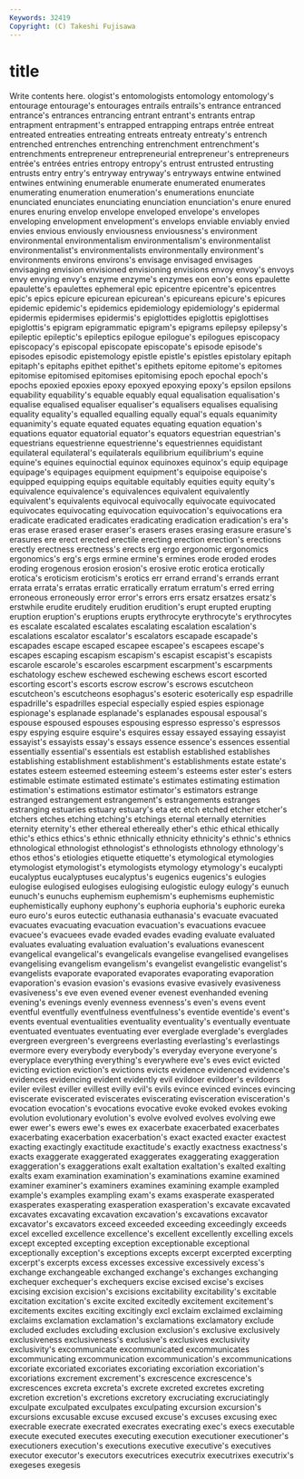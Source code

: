 ```yaml
---
Keywords: 32419 
Copyright: (C) Takeshi Fujisawa
---
```


# title

Write contents here.
ologist's entomologists
entomology entomology's entourage entourage's entourages entrails entrails's entrance entranced entrance's
entrances entrancing entrant entrant's entrants entrap entrapment entrapment's entrapped entrapping
entraps entrée entreat entreated entreaties entreating entreats entreaty entreaty's entrench
entrenched entrenches entrenching entrenchment entrenchment's entrenchments entrepreneur entrepreneurial entrepreneur's entrepreneurs
entrée's entrées entries entropy entropy's entrust entrusted entrusting entrusts entry
entry's entryway entryway's entryways entwine entwined entwines entwining enumerable enumerate
enumerated enumerates enumerating enumeration enumeration's enumerations enunciate enunciated enunciates enunciating
enunciation enunciation's enure enured enures enuring envelop envelope enveloped envelope's
envelopes enveloping envelopment envelopment's envelops enviable enviably envied envies envious
enviously enviousness enviousness's environment environmental environmentalism environmentalism's environmentalist environmentalist's environmentalists
environmentally environment's environments environs environs's envisage envisaged envisages envisaging envision
envisioned envisioning envisions envoy envoy's envoys envy envying envy's enzyme
enzyme's enzymes eon eon's eons epaulette epaulette's epaulettes ephemeral epic
epicentre epicentre's epicentres epic's epics epicure epicurean epicurean's epicureans epicure's
epicures epidemic epidemic's epidemics epidemiology epidemiology's epidermal epidermis epidermises epidermis's
epiglottides epiglottis epiglottises epiglottis's epigram epigrammatic epigram's epigrams epilepsy epilepsy's
epileptic epileptic's epileptics epilogue epilogue's epilogues episcopacy episcopacy's episcopal episcopate
episcopate's episode episode's episodes episodic epistemology epistle epistle's epistles epistolary
epitaph epitaph's epitaphs epithet epithet's epithets epitome epitome's epitomes epitomise
epitomised epitomises epitomising epoch epochal epoch's epochs epoxied epoxies epoxy
epoxyed epoxying epoxy's epsilon epsilons equability equability's equable equably equal
equalisation equalisation's equalise equalised equaliser equaliser's equalisers equalises equalising equality
equality's equalled equalling equally equal's equals equanimity equanimity's equate equated
equates equating equation equation's equations equator equatorial equator's equators equestrian
equestrian's equestrians equestrienne equestrienne's equestriennes equidistant equilateral equilateral's equilaterals equilibrium
equilibrium's equine equine's equines equinoctial equinox equinoxes equinox's equip equipage
equipage's equipages equipment equipment's equipoise equipoise's equipped equipping equips equitable
equitably equities equity equity's equivalence equivalence's equivalences equivalent equivalently equivalent's
equivalents equivocal equivocally equivocate equivocated equivocates equivocating equivocation equivocation's equivocations
era eradicate eradicated eradicates eradicating eradication eradication's era's eras erase
erased eraser eraser's erasers erases erasing erasure erasure's erasures ere
erect erected erectile erecting erection erection's erections erectly erectness erectness's
erects erg ergo ergonomic ergonomics ergonomics's erg's ergs ermine ermine's
ermines erode eroded erodes eroding erogenous erosion erosion's erosive erotic
erotica erotically erotica's eroticism eroticism's erotics err errand errand's errands
errant errata errata's erratas erratic erratically erratum erratum's erred erring
erroneous erroneously error error's errors errs ersatz ersatzes ersatz's erstwhile
erudite eruditely erudition erudition's erupt erupted erupting eruption eruption's eruptions
erupts erythrocyte erythrocyte's erythrocytes es escalate escalated escalates escalating escalation
escalation's escalations escalator escalator's escalators escapade escapade's escapades escape escaped
escapee escapee's escapees escape's escapes escaping escapism escapism's escapist escapist's
escapists escarole escarole's escaroles escarpment escarpment's escarpments eschatology eschew eschewed
eschewing eschews escort escorted escorting escort's escorts escrow escrow's escrows
escutcheon escutcheon's escutcheons esophagus's esoteric esoterically esp espadrille espadrille's espadrilles
especial especially espied espies espionage espionage's esplanade esplanade's esplanades espousal
espousal's espouse espoused espouses espousing espresso espresso's espressos espy espying
esquire esquire's esquires essay essayed essaying essayist essayist's essayists essay's
essays essence essence's essences essential essentially essential's essentials est establish
established establishes establishing establishment establishment's establishments estate estate's estates esteem
esteemed esteeming esteem's esteems ester ester's esters estimable estimate estimated
estimate's estimates estimating estimation estimation's estimations estimator estimator's estimators estrange
estranged estrangement estrangement's estrangements estranges estranging estuaries estuary estuary's eta
etc etch etched etcher etcher's etchers etches etching etching's etchings
eternal eternally eternities eternity eternity's ether ethereal ethereally ether's ethic
ethical ethically ethic's ethics ethics's ethnic ethnically ethnicity ethnicity's ethnic's
ethnics ethnological ethnologist ethnologist's ethnologists ethnology ethnology's ethos ethos's etiologies
etiquette etiquette's etymological etymologies etymologist etymologist's etymologists etymology etymology's eucalypti
eucalyptus eucalyptuses eucalyptus's eugenics eugenics's eulogies eulogise eulogised eulogises eulogising
eulogistic eulogy eulogy's eunuch eunuch's eunuchs euphemism euphemism's euphemisms euphemistic
euphemistically euphony euphony's euphoria euphoria's euphoric eureka euro euro's euros
eutectic euthanasia euthanasia's evacuate evacuated evacuates evacuating evacuation evacuation's evacuations
evacuee evacuee's evacuees evade evaded evades evading evaluate evaluated evaluates
evaluating evaluation evaluation's evaluations evanescent evangelical evangelical's evangelicals evangelise evangelised
evangelises evangelising evangelism evangelism's evangelist evangelistic evangelist's evangelists evaporate evaporated
evaporates evaporating evaporation evaporation's evasion evasion's evasions evasive evasively evasiveness
evasiveness's eve even evened evener evenest evenhanded evening evening's evenings
evenly evenness evenness's even's evens event eventful eventfully eventfulness eventfulness's
eventide eventide's event's events eventual eventualities eventuality eventuality's eventually eventuate
eventuated eventuates eventuating ever everglade everglade's everglades evergreen evergreen's evergreens
everlasting everlasting's everlastings evermore every everybody everybody's everyday everyone everyone's
everyplace everything everything's everywhere eve's eves evict evicted evicting eviction
eviction's evictions evicts evidence evidenced evidence's evidences evidencing evident evidently
evil evildoer evildoer's evildoers eviler evilest eviller evillest evilly evil's
evils evince evinced evinces evincing eviscerate eviscerated eviscerates eviscerating evisceration
evisceration's evocation evocation's evocations evocative evoke evoked evokes evoking evolution
evolutionary evolution's evolve evolved evolves evolving ewe ewer ewer's ewers
ewe's ewes ex exacerbate exacerbated exacerbates exacerbating exacerbation exacerbation's exact
exacted exacter exactest exacting exactingly exactitude exactitude's exactly exactness exactness's
exacts exaggerate exaggerated exaggerates exaggerating exaggeration exaggeration's exaggerations exalt exaltation
exaltation's exalted exalting exalts exam examination examination's examinations examine examined
examiner examiner's examiners examines examining example exampled example's examples exampling
exam's exams exasperate exasperated exasperates exasperating exasperation exasperation's excavate excavated
excavates excavating excavation excavation's excavations excavator excavator's excavators exceed exceeded
exceeding exceedingly exceeds excel excelled excellence excellence's excellent excellently excelling
excels except excepted excepting exception exceptionable exceptional exceptionally exception's exceptions
excepts excerpt excerpted excerpting excerpt's excerpts excess excesses excessive excessively
excess's exchange exchangeable exchanged exchange's exchanges exchanging exchequer exchequer's exchequers
excise excised excise's excises excising excision excision's excisions excitability excitability's
excitable excitation excitation's excite excited excitedly excitement excitement's excitements excites
exciting excitingly excl exclaim exclaimed exclaiming exclaims exclamation exclamation's exclamations
exclamatory exclude excluded excludes excluding exclusion exclusion's exclusive exclusively exclusiveness
exclusiveness's exclusive's exclusives exclusivity exclusivity's excommunicate excommunicated excommunicates excommunicating excommunication
excommunication's excommunications excoriate excoriated excoriates excoriating excoriation excoriation's excoriations excrement
excrement's excrescence excrescence's excrescences excreta excreta's excrete excreted excretes excreting
excretion excretion's excretions excretory excruciating excruciatingly exculpate exculpated exculpates exculpating
excursion excursion's excursions excusable excuse excused excuse's excuses excusing exec
execrable execrate execrated execrates execrating exec's execs executable execute executed
executes executing execution executioner executioner's executioners execution's executions executive executive's
executives executor executor's executors executrices executrix executrixes executrix's exegeses exegesis

